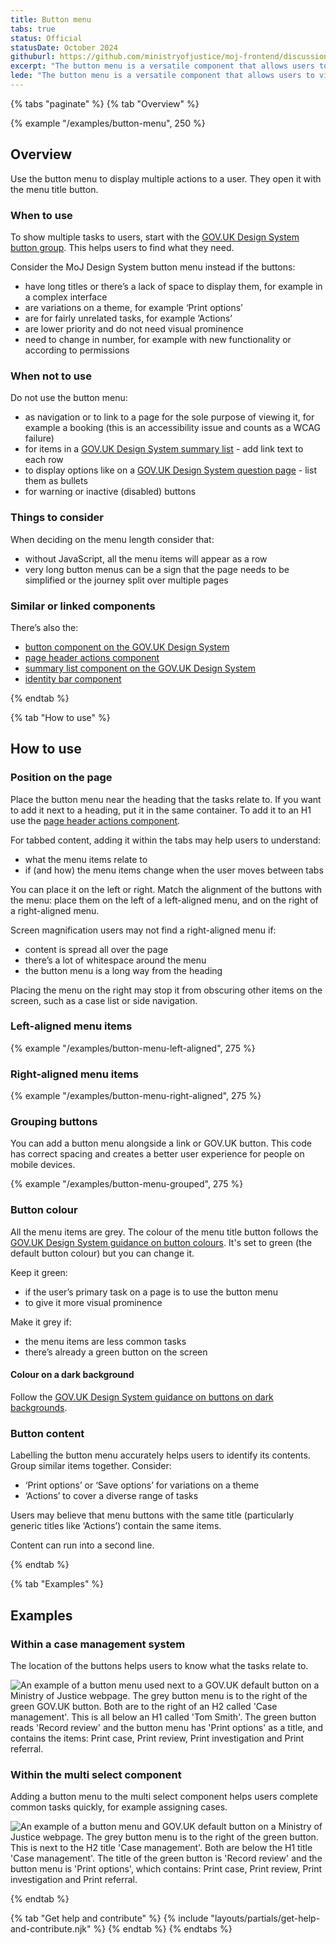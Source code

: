 ```yaml
---
title: Button menu
tabs: true
status: Official
statusDate: October 2024
githuburl: https://github.com/ministryofjustice/moj-frontend/discussions/685
excerpt: "The button menu is a versatile component that allows users to view tasks as buttons in a collapsible menu."
lede: "The button menu is a versatile component that allows users to view tasks as buttons in a collapsible menu."
---
```


{% tabs "paginate" %}
{% tab "Overview" %}

{% example "/examples/button-menu", 250 %}

## Overview

Use the button menu to display multiple actions to a user. They open it with the menu title button.

### When to use

To show multiple tasks to users, start with the [GOV.UK Design System button group](https://design-system.service.gov.uk/components/button/#grouping-buttons). This helps users to find what they need.

Consider the MoJ Design System button menu instead if the buttons:

- have long titles or there’s a lack of space to display them, for example in a complex interface
- are variations on a theme, for example ‘Print options’
- are for fairly unrelated tasks, for example ‘Actions’
- are lower priority and do not need visual prominence
- need to change in number, for example with new functionality or according to permissions 

### When not to use

Do not use the button menu:

- as navigation or to link to a page for the sole purpose of viewing it, for example a booking (this is an accessibility issue and counts as a WCAG failure)
- for items in a [GOV.UK Design System summary list](https://design-system.service.gov.uk/components/summary-list/) - add link text to each row
- to display options like on a [GOV.UK Design System question page](https://design-system.service.gov.uk/patterns/question-pages/) - list them as bullets
- for warning or inactive (disabled) buttons

### Things to consider

When deciding on the menu length consider that:

- without JavaScript, all the menu items will appear as a row
- very long button menus can be a sign that the page needs to be simplified or the journey split over multiple pages

### Similar or linked components

There’s also the:

- [button component on the GOV.UK Design System](https://design-system.service.gov.uk/components/button/)
- [page header actions component](/components/page-header-actions/)
- [summary list component on the GOV.UK Design System](https://design-system.service.gov.uk/components/summary-list/)
- [identity bar component](/components/identity-bar/)

{% endtab %}

{% tab "How to use" %}

## How to use

### Position on the page

Place the button menu near the heading that the tasks relate to. If you want to add it next to a heading, put it in the same container. To add it to an H1 use the [page header actions component](/components/page-header-actions/).

For tabbed content, adding it within the tabs may help users to understand:

- what the menu items relate to
- if (and how) the menu items change when the user moves between tabs

You can place it on the left or right. Match the alignment of the buttons with the menu: place them on the left of a left-aligned menu, and on the right of a right-aligned menu.

Screen magnification users may not find a right-aligned menu if:

- content is spread all over the page
- there’s a lot of whitespace around the menu
- the button menu is a long way from the heading

Placing the menu on the right may stop it from obscuring other items on the screen, such as a case list or side navigation.

### Left-aligned menu items

{% example "/examples/button-menu-left-aligned", 275 %}

### Right-aligned menu items

{% example "/examples/button-menu-right-aligned", 275 %}

### Grouping buttons

You can add a button menu alongside a link or GOV.UK button. This code has correct spacing and creates a better user experience for people on mobile devices.

{% example "/examples/button-menu-grouped", 275 %}

### Button colour

All the menu items are grey. The colour of the menu title button follows the [GOV.UK Design System guidance on button colours](https://design-system.service.gov.uk/components/button/#default-buttons). It's set to green (the default button colour) but you can change it.

Keep it green:

- if the user’s primary task on a page is to use the button menu
- to give it more visual prominence

Make it grey if:

- the menu items are less common tasks
- there’s already a green button on the screen

#### Colour on a dark background

Follow the [GOV.UK Design System guidance on buttons on dark backgrounds](https://design-system.service.gov.uk/components/button/#buttons-on-dark-backgrounds).

### Button content

Labelling the button menu accurately helps users to identify its contents. Group similar items together. Consider:

- ‘Print options’ or ‘Save options’ for variations on a theme  
- ‘Actions’ to cover a diverse range of tasks

Users may believe that menu buttons with the same title (particularly generic titles like ‘Actions’) contain the same items.

Content can run into a second line.

{% endtab %}

{% tab "Examples" %}

## Examples

### Within a case management system

The location of the buttons helps users to know what the tasks relate to.

<p><img src="{{ 'assets/images/button-menu-case-management-example-2024.png' | rev | url }}" alt="An example of a button menu used next to a GOV.UK default button on a Ministry of Justice webpage. The grey button menu is to the right of the green GOV.UK button. Both are to the right of an H2 called 'Case management'. This is all below an H1 called 'Tom Smith'. The green button reads 'Record review' and the button menu has 'Print options' as a title, and contains the items: Print case, Print review, Print investigation and Print referral."></p>

### Within the multi select component

Adding a button menu to the multi select component helps users complete common tasks quickly, for example assigning cases.

<p><img src="{{ 'assets/images/button-menu-multi-select-example-2024.png' | rev | url }}" alt="An example of a button menu and GOV.UK default button on a Ministry of Justice webpage. The grey button menu is to the right of the green button. This is next to the H2 title 'Case management'. Both are below the H1 title 'Case management'. The title of the green button is 'Record review' and the button menu is 'Print options', which contains: Print case, Print review, Print investigation and Print referral."></p>

{% endtab %}

{% tab "Get help and contribute" %}
{% include "layouts/partials/get-help-and-contribute.njk" %}
{% endtab %}
{% endtabs %}
